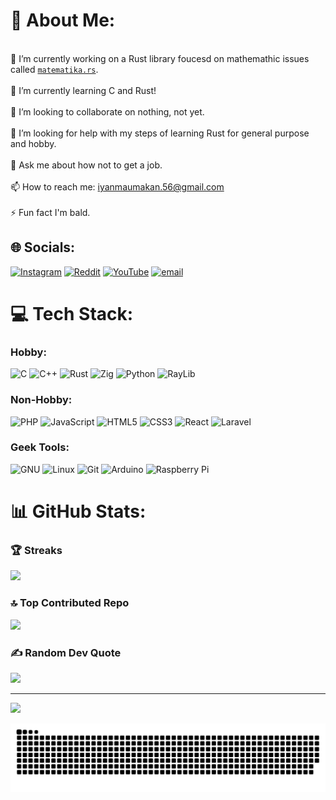 # 💫 About Me:
<br>   🔭 I’m currently working on a Rust library foucesd on mathemathic issues called [`matematika.rs`](https://github.com/lordpaijo/matematika.rs).<br><br>    🌱 I’m currently learning C and Rust!<br><br>    👯 I’m looking to collaborate on nothing, not yet.<br><br>    🤝 I’m looking for help with my steps of learning Rust for general purpose and hobby.<br><br>    💬 Ask me about how not to get a job.<br><br>    📫 How to reach me: iyanmaumakan.56@gmail.com<br><br>    ⚡ Fun fact I'm bald.<br>

   
## 🌐 Socials:  
[![Instagram](https://img.shields.io/badge/Instagram-%23E4405F.svg?logo=Instagram&logoColor=white)](https://instagram.com/pensilpaijo) [![Reddit](https://img.shields.io/badge/Reddit-%23FF4500.svg?logo=Reddit&logoColor=white)](https://reddit.com/user/LordPaijo) [![YouTube](https://img.shields.io/badge/YouTube-%23FF0000.svg?logo=YouTube&logoColor=white)](https://youtube.com/@LordPaijo) [![email](https://img.shields.io/badge/Email-D14836?logo=gmail&logoColor=white)](mailto:iyanmaumakan.56@gmail.com) 


# 💻 Tech Stack:
### Hobby: 
![C](https://img.shields.io/badge/c-%2300599C.svg?style=for-the-badge&logo=c&logoColor=white) ![C++](https://img.shields.io/badge/c++-%2300599C.svg?style=for-the-badge&logo=c%2B%2B&logoColor=white) ![Rust](https://img.shields.io/badge/rust-%23000000.svg?style=for-the-badge&logo=rust&logoColor=white) ![Zig](https://img.shields.io/badge/Zig-%23F7A41D.svg?style=for-the-badge&logo=zig&logoColor=white) ![Python](https://img.shields.io/badge/python-3670A0?style=for-the-badge&logo=python&logoColor=ffdd54) ![RayLib](https://img.shields.io/badge/RAYLIB-FFFFFF?style=for-the-badge&logo=raylib&logoColor=black)

### Non-Hobby:
![PHP](https://img.shields.io/badge/php-%23777BB4.svg?style=for-the-badge&logo=php&logoColor=white) ![JavaScript](https://img.shields.io/badge/javascript-%23323330.svg?style=for-the-badge&logo=javascript&logoColor=%23F7DF1E) ![HTML5](https://img.shields.io/badge/html5-%23E34F26.svg?style=for-the-badge&logo=html5&logoColor=white) ![CSS3](https://img.shields.io/badge/css3-%231572B6.svg?style=for-the-badge&logo=css3&logoColor=white) ![React](https://img.shields.io/badge/react-%2320232a.svg?style=for-the-badge&logo=react&logoColor=%2361DAFB) ![Laravel](https://img.shields.io/badge/laravel-%23FF2D20.svg?style=for-the-badge&logo=laravel&logoColor=white) 

### Geek Tools:
![GNU](https://img.shields.io/badge/GNU-000000?style=for-the-badge&logo=gnu&logoColor=white) ![Linux](https://img.shields.io/badge/-Linux-FCC624?style=for-the-badge&logo=linux&logoColor=black) ![Git](https://img.shields.io/badge/-Git-F05032?style=for-the-badge&logo=git&logoColor=white) ![Arduino](https://img.shields.io/badge/-Arduino-00979D?style=for-the-badge&logo=Arduino&logoColor=white) ![Raspberry Pi](https://img.shields.io/badge/-Raspberry_Pi-C51A4A?style=for-the-badge&logo=Raspberry-Pi)


# 📊 GitHub Stats:
### 🏆 Streaks
![](https://github-readme-streak-stats.herokuapp.com/?user=lordpaijo&theme=gruvbox_light&hide_border=false)

### 🔝 Top Contributed Repo
![](https://github-contributor-stats.vercel.app/api?username=lordpaijo&limit=5&theme=gruvbox_light&combine_all_yearly_contributions=true)

### ✍️ Random Dev Quote
![](https://quotes-github-readme.vercel.app/api?type=horizontal&theme=gruvbox)


---
[![](https://visitcount.itsvg.in/api?id=lordpaijo&icon=4&color=0)](https://visitcount.itsvg.in)

<picture>
  <source media="(prefers-color-scheme: dark)" srcset="https://raw.githubusercontent.com/lordpaijo/lordpaijo/output/github-snake-dark.svg" />
  <source media="(prefers-color-scheme: light)" srcset="https://raw.githubusercontent.com/lordpaijo/lordpaijo/output/github-snake.svg" />
  <img alt="github-snake" src="https://raw.githubusercontent.com/lordpaijo/lordpaijo/output/github-snake.svg" />
</picture>

<!-- Proudly created with GPRM ( https://gprm.itsvg.in ) -->
